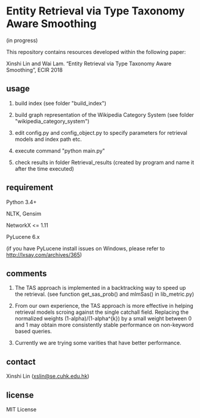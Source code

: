 # Entity Retrieval via Type Taxonomy Aware Smoothing
(in progress)

This repository contains resources developed within the following paper:

Xinshi Lin and Wai Lam. “Entity Retrieval via Type Taxonomy Aware Smoothing”, ECIR 2018

## usage
1. build index (see folder "build_index")

2. build graph representation of the Wikipedia Category System (see folder "wikipedia_category_system")

3. edit config.py and config_object.py to specify parameters for retrieval models and index path etc.

4. execute command "python main.py"

5. check results in folder Retrieval_results (created by program and name it after the time executed)

## requirement
Python 3.4+

NLTK, Gensim

NetworkX <= 1.11

PyLucene 6.x 

(if you have PyLucene install issues on Windows, please refer to http://lxsay.com/archives/365)

## comments
1. The TAS approach is implemented in a backtracking way to speed up the retrieval. (see function get_sas_prob() and mlmSas() in lib_metric.py) 

2. From our own experience, the TAS approach is more effective in helping retrieval models scroing against the single catchall field. Replacing the normalized weights (1-alpha)/(1-alpha^{k}) by a small weight between 0 and 1 may obtain more consistently stable performance on non-keyword based queries.

3. Currently we are trying some varities that have better performance. 

## contact
Xinshi Lin (xslin@se.cuhk.edu.hk)

## license
MIT License
